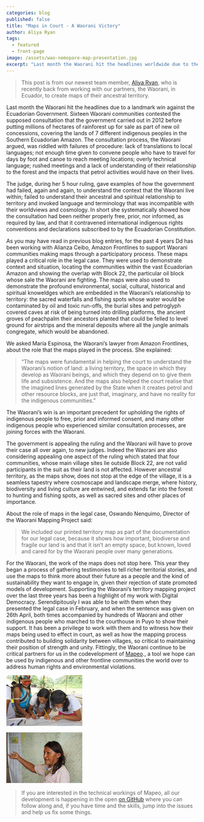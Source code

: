 ```yaml
---
categories: blog
published: false
title: "Maps in Court - A Waorani Victory"
author: Aliya Ryan
tags:
  - featured
  - front-page
image: /assets/wao-nemopare-map-presentation.jpg
excerpt: "Last month the Waorani hit the headlines worldwide due to their landmark win against the Ecuadorian Government. The maps the Waorani made Last month our newest team member, Aliya Ryan, joined the Waorani territory mapping team in the Ecuadorian Amazon to present printed territory maps to the Waorani villages of Nemopare and Kiwaro."
---
```

> This post is from our newest team member, [Aliya Ryan](/team/aliya),
> who is recently back from working with our partners, the Waorani,
> in Ecuador, to create maps of their ancestral territory.

Last month the Waorani hit the headlines due to a landmark win against the Ecuadorian Government. Sixteen Waorani communities contested the supposed consultation that the government carried out in 2012 before putting millions of hectares of rainforest up for sale as part of new oil concessions, covering the lands of 7 different indigenous peoples in the Southern Ecuadorian Amazon. The consultation process, the Waorani argued, was riddled with failures of procedure: lack of translations to local languages; not enough time given to convene people who have to travel for days by foot and canoe to reach meeting locations; overly technical language; rushed meetings and a lack of understanding of their relationship to the forest and the impacts that petrol activities would have on their lives.

The judge, during her 5 hour ruling, gave examples of how the government had failed, again and again, to understand the context that the Waorani live within; failed to understand their ancestral and spiritual relationship to territory and invoked language and terminology that was incompatible with their worldviews and cosmology. In short she systematically showed how the consultation had been neither properly free, prior, nor informed, as required by law, and that it contravened international indigenous rights conventions and declarations subscribed to by the Ecuadorian Constitution.

As you may have read in previous blog entries, for the past 4 years Dd has been working with Alianza Ceibo, Amazon Frontlines to support Waorani communities making maps through a participatory process. These maps played a critical role in the legal case. They were used to demonstrate context and situation, locating the communities within the vast Ecuadorian Amazon and showing the overlap with Block 22, the particular oil block whose sale the Waorani are fighting. The maps were also used to demonstrate the profound environmental, social, cultural, historical and spiritual knoweldges which are embedded in the Waorani’s relationship to territory: the sacred waterfalls and fishing spots whose water would be contaminated by oil and toxic run-offs, the burial sites and petroglyph covered caves at risk of being turned into drilling platforms, the ancient groves of peachpalm their ancestors planted that could be felled to level ground for airstrips and the mineral deposits where all the jungle animals congregate, which would be abandoned.

We asked María Espinosa, the Waorani’s lawyer from Amazon Frontlines, about the role that the maps played in the process. She explained:

>“The maps were fundamental in helping the court to understand the Waorani’s notion of land: a living territory, the space in which they develop as Waorani beings, and which they depend on to give them life and subsistence. And the maps also helped the court realise that the imagined lines generated by the State when it creates petrol and other resource blocks, are just that, imaginary, and have no reality for the indigenous communities.”

The Waorani’s win is an important precedent for upholding the rights of indigenous people to free, prior and informed consent, and many other indigenous people who experienced similar consultation processes, are joining forces with the Waorani.

The government is appealing the ruling and the Waorani will have to prove their case all over again, to new judges. Indeed the Waorani are also considering appealing one aspect of the ruling which stated that four communities, whose main village sites lie outside Block 22, are not valid participants in the suit as their land is not affected. However ancestral territory, as the maps show, does not stop at the edge of the village, it is a seamless tapestry where cosmoscape and landscape merge, where history, biodiversity and living culture are entwined, and extends far into the forest to hunting and fishing spots, as well as sacred sites and other places of importance.  

About the role of maps in the legal case, Oswando Nenquimo, Director of the Waorani Mapping Project said:

>We included our printed territory map as part of the documentation for our legal case, because it shows how important, biodiverse and fragile our land is and that it isn’t an empty space, but known, loved and cared for by the Waorani people over many generations.

For the Waorani, the work of the maps does not stop here. This year they began a process of gathering testimonies to tell richer territorial stories, and use the maps to think more about their future as a people and the kind of sustainability they want to engage in, given their rejection of state promoted models of development.
Supporting the Waorani’s territory mapping project over the last three years has been a highlight of my work with Digital Democracy. Serendipitously I was able to be with them when they presented the legal case in February, and when the sentence was given on 26th April, both times accompanied by hundreds of Waorani and other indigenous people who marched to the courthouse in Puyo to show their support. It has been a privilege to work with them and to witness how their maps being used to effect in court, as well as how the mapping process contributed to building solidarity between villages, so critical to maintaining their position of strength and unity. Fittingly, the Waorani continue to be critical partners for us in the codevelopment of [Mapeo](mapeo.world)., a tool we hope can be used by indigenous and other frontline communities the world over to address human rights and environmental violations.


![Waorani women drawing map](/assets/wao-women-drawing-map.jpg)


<div class="full-width">
<img alt="Waorani woman explains map" src="/assets/wao-woman-explains-map.jpg">
</div>


> If you are interested in the technical workings of Mapeo, all our development is happening in the open [on GitHub](https://github.com/digidem/) where you can follow along and, if you have time and the skills, jump into the issues and help us fix some things.
